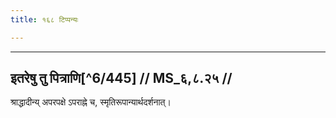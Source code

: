 ```yaml
---
title: १६८ टिप्पन्यः

---
```


[^6/444]: E2: 5,365; E6: 2,215

____________________________________________


## इतरेषु तु पित्राणि[^6/445] // MS_६,८.२५ //

श्राद्धादीन्य् अपरपक्षे ऽपराह्ने च, स्मृतिरूपान्यार्थदर्शनात्।
